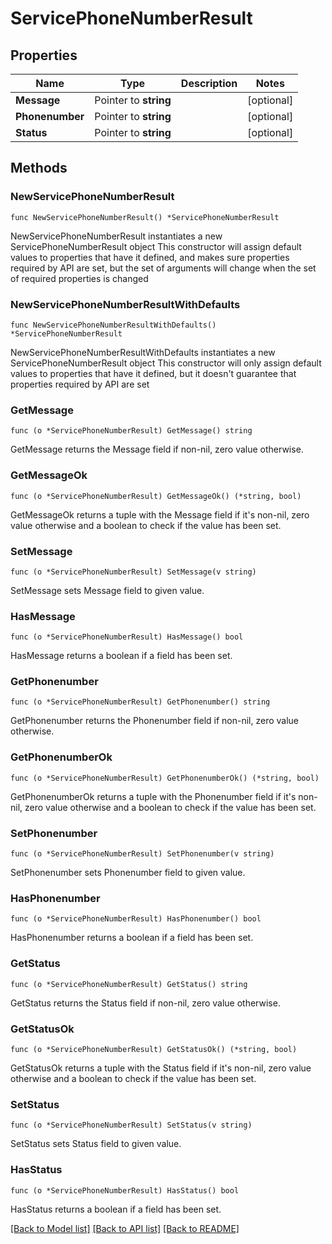 # ServicePhoneNumberResult

## Properties

Name | Type | Description | Notes
------------ | ------------- | ------------- | -------------
**Message** | Pointer to **string** |  | [optional] 
**Phonenumber** | Pointer to **string** |  | [optional] 
**Status** | Pointer to **string** |  | [optional] 

## Methods

### NewServicePhoneNumberResult

`func NewServicePhoneNumberResult() *ServicePhoneNumberResult`

NewServicePhoneNumberResult instantiates a new ServicePhoneNumberResult object
This constructor will assign default values to properties that have it defined,
and makes sure properties required by API are set, but the set of arguments
will change when the set of required properties is changed

### NewServicePhoneNumberResultWithDefaults

`func NewServicePhoneNumberResultWithDefaults() *ServicePhoneNumberResult`

NewServicePhoneNumberResultWithDefaults instantiates a new ServicePhoneNumberResult object
This constructor will only assign default values to properties that have it defined,
but it doesn't guarantee that properties required by API are set

### GetMessage

`func (o *ServicePhoneNumberResult) GetMessage() string`

GetMessage returns the Message field if non-nil, zero value otherwise.

### GetMessageOk

`func (o *ServicePhoneNumberResult) GetMessageOk() (*string, bool)`

GetMessageOk returns a tuple with the Message field if it's non-nil, zero value otherwise
and a boolean to check if the value has been set.

### SetMessage

`func (o *ServicePhoneNumberResult) SetMessage(v string)`

SetMessage sets Message field to given value.

### HasMessage

`func (o *ServicePhoneNumberResult) HasMessage() bool`

HasMessage returns a boolean if a field has been set.

### GetPhonenumber

`func (o *ServicePhoneNumberResult) GetPhonenumber() string`

GetPhonenumber returns the Phonenumber field if non-nil, zero value otherwise.

### GetPhonenumberOk

`func (o *ServicePhoneNumberResult) GetPhonenumberOk() (*string, bool)`

GetPhonenumberOk returns a tuple with the Phonenumber field if it's non-nil, zero value otherwise
and a boolean to check if the value has been set.

### SetPhonenumber

`func (o *ServicePhoneNumberResult) SetPhonenumber(v string)`

SetPhonenumber sets Phonenumber field to given value.

### HasPhonenumber

`func (o *ServicePhoneNumberResult) HasPhonenumber() bool`

HasPhonenumber returns a boolean if a field has been set.

### GetStatus

`func (o *ServicePhoneNumberResult) GetStatus() string`

GetStatus returns the Status field if non-nil, zero value otherwise.

### GetStatusOk

`func (o *ServicePhoneNumberResult) GetStatusOk() (*string, bool)`

GetStatusOk returns a tuple with the Status field if it's non-nil, zero value otherwise
and a boolean to check if the value has been set.

### SetStatus

`func (o *ServicePhoneNumberResult) SetStatus(v string)`

SetStatus sets Status field to given value.

### HasStatus

`func (o *ServicePhoneNumberResult) HasStatus() bool`

HasStatus returns a boolean if a field has been set.


[[Back to Model list]](../README.md#documentation-for-models) [[Back to API list]](../README.md#documentation-for-api-endpoints) [[Back to README]](../README.md)


